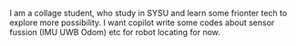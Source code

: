 I am a collage student, who study in SYSU and learn some frionter tech to explore more possibility. 
I want copilot write some codes about sensor fussion (IMU UWB Odom) etc for robot locating for now.